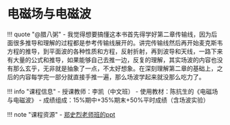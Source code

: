 # 电磁场与电磁波
!!! quote "@腊八粥"
    - 我觉得想要搞懂这本书首先得学好第二章传输线，因为后面很多推导和理解的过程都是参考传输线展开的。讲完传输线然后再开始麦克斯韦方程的推导，到平面波的各种性质和方程，反射折射，再到波导和天线，一路下来有大量的公式和推导，如果能够自己去推一边，反复的理解，其实场波的内容也没有那么玄乎，无非就是抽象了一点，不太好想象。在深刻理解第二章的基础上，之后的内容每学完一部分就直接手推一遍，那么场波学起来就没那么吃力了。

!!! info "课程信息"
    - 授课教师：李凯（中文班）
    - 使用教材：陈抗生的《电磁场与电磁波》
    - 成绩组成：15%期中+35%期末+50%平时成绩（含场波实验）

!!! note "课程资源"
    - [郑史烈老师班的ppt](https://www.cc98.org/topic/5368821)

